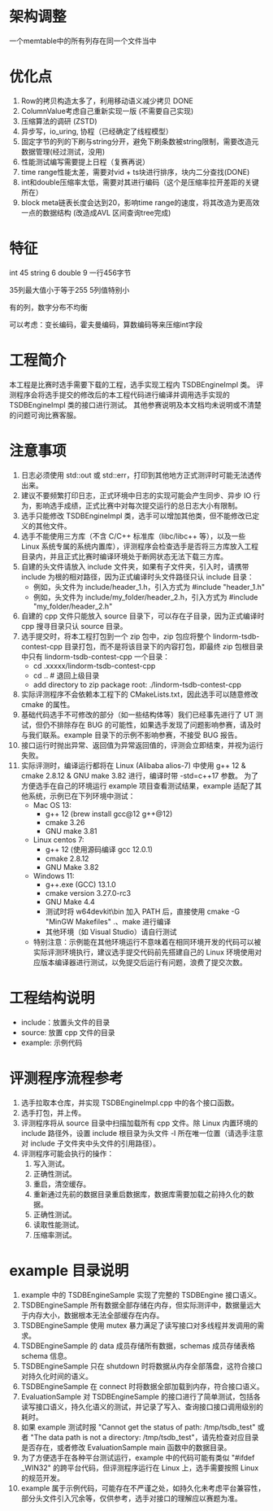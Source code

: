 # 架构调整
一个memtable中的所有列存在同一个文件当中

# 优化点
1. Row的拷贝构造太多了，利用移动语义减少拷贝 DONE
2. ColumnValue考虑自己重新实现一版 (不需要自己实现)
3. 压缩算法的调研 (ZSTD)
4. 异步写，io_uring, 协程（已经确定了线程模型）
5. 固定字节的列的下刷与string分开，避免下刷条数被string限制，需要改造元数据管理(经过测试，没用)
6. 性能测试编写需要提上日程（复赛再说）
7. time range性能太差，需要对vid + ts块进行排序，块内二分查找(DONE)
8. int和double压缩率太低，需要对其进行编码（这个是压缩率拉开差距的关键所在）
9. block meta链表长度会达到20，影响time range的速度，将其改造为更高效一点的数据结构 (改造成AVL 区间查询tree完成)

# 特征
int 45 string 6 double 9 一行456字节

35列最大值小于等于255
5列值特别小

有的列，数字分布不均衡

可以考虑：变长编码，霍夫曼编码，算数编码等来压缩int字段


# 工程简介
本工程是比赛时选手需要下载的工程，选手实现工程内 TSDBEngineImpl 类。
评测程序会将选手提交的修改后的本工程代码进行编译并调用选手实现的 TSDBEngineImpl 类的接口进行测试。
其他参赛说明及本文档均未说明或不清楚的问题可询比赛客服。
  

# 注意事项
1. 日志必须使用 std::out 或 std::err，打印到其他地方正式测评时可能无法透传出来。
2. 建议不要频繁打印日志，正式环境中日志的实现可能会产生同步、异步 IO 行为，影响选手成绩，正式比赛中对每次提交运行的总日志大小有限制。
3. 选手只能修改 TSDBEngineImpl 类，选手可以增加其他类，但不能修改已定义的其他文件。
4. 选手不能使用三方库（不含 C/C++ 标准库（libc/libc++ 等），以及一些 Linux 系统专属的系统内置库），评测程序会检查选手是否将三方库放入工程目录内，并且正式比赛时编译环境处于断网状态无法下载三方库。
5. 自建的头文件请放入 include 文件夹，如果有子文件夹，引入时，请携带 include 为根的相对路径，因为正式编译时头文件路径只认 include 目录：
   + 例如，头文件为 include/header_1.h，引入方式为 #include "header_1.h"
   + 例如，头文件为 include/my_folder/header_2.h，引入方式为 #include "my_folder/header_2.h"
6. 自建的 cpp 文件只能放入 source 目录下，可以存在子目录，因为正式编译时 cpp 搜寻目录只认 source 目录。
7. 选手提交时，将本工程打包到一个 zip 包中，zip 包应将整个 lindorm-tsdb-contest-cpp 目录打包，而不是将该目录下的内容打包，即最终 zip 包根目录中只有 lindorm-tsdb-contest-cpp 一个目录：
    + cd .xxxxx/lindorm-tsdb-contest-cpp
    + cd .. # 退回上级目录
    + add directory to zip package root: ./lindorm-tsdb-contest-cpp
8. 实际评测程序不会依赖本工程下的 CMakeLists.txt，因此选手可以随意修改 cmake 的属性。
9. 基础代码选手不可修改的部分（如一些结构体等）我们已经事先进行了 UT 测试，但仍不排除存在 BUG 的可能性，如果选手发现了问题影响参赛，请及时与我们联系。example 目录下的示例不影响参赛，不接受 BUG 报告。
10. 接口运行时抛出异常、返回值为异常返回值的，评测会立即结束，并视为运行失败。
11. 实际评测时，编译运行都将在 Linux (Alibaba alios-7) 中使用 g++ 12 & cmake 2.8.12 & GNU make 3.82 进行，编译时带 -std=c++17 参数。
    为了方便选手在自己的环境运行 example 项目查看测试结果，example 适配了其他系统，示例已在下列环境中测试：
    + Mac OS 13:
      + g++ 12 (brew install gcc@12 g++@12) 
      + cmake 3.26 
      + GNU make 3.81
    + Linux centos 7:
      + g++ 12 (使用源码编译 gcc 12.0.1) 
      + cmake 2.8.12
      + GNU Make 3.82
    + Windows 11:
      + g++.exe (GCC) 13.1.0
      + cmake version 3.27.0-rc3
      + GNU Make 4.4
      + 测试时将 w64devkit\bin 加入 PATH 后，直接使用 cmake -G "MinGW Makefiles" .、make 进行编译
      + 其他环境（如 Visual Studio）请自行测试
    + 特别注意：示例能在其他环境运行不意味着在相同环境开发的代码可以被实际评测环境执行，建议选手提交代码前先搭建自己的 Linux 环境使用对应版本编译器进行测试，以免提交后运行有问题，浪费了提交次数。
  

# 工程结构说明
+ include：放置头文件的目录
+ source: 放置 cpp 文件的目录
+ example: 示例代码
  

# 评测程序流程参考
1. 选手拉取本仓库，并实现 TSDBEngineImpl.cpp 中的各个接口函数。
2. 选手打包，并上传。
3. 评测程序将从 source 目录中扫描加载所有 cpp 文件。除 Linux 内置环境的 include 路径外，设置 include 根目录为头文件 -I 所在唯一位置（请选手注意对 include 子文件夹中头文件的引用路径）。
4. 评测程序可能会执行的操作：
    1. 写入测试。
    2. 正确性测试。
    3. 重启，清空缓存。
    4. 重新通过先前的数据目录重启数据库，数据库需要加载之前持久化的数据。
    5. 正确性测试。
    6. 读取性能测试。
    7. 压缩率测试。
  

# example 目录说明
1. example 中的 TSDBEngineSample 实现了完整的 TSDBEngine 接口语义。
2. TSDBEngineSample 所有数据全部存储在内存，但实际测评中，数据量远大于内存大小，数据根本无法全部缓存在内存。
3. TSDBEngineSample 使用 mutex 暴力满足了读写接口对多线程并发调用的需求。
4. TSDBEngineSample 的 data 成员存储所有数据，schemas 成员存储表格 schema 信息。
5. TSDBEngineSample 只在 shutdown 时将数据从内存全部落盘，这符合接口对持久化时间的语义。
6. TSDBEngineSample 在 connect 时将数据全部加载到内存，符合接口语义。
7. EvaluationSample 对 TSDBEngineSample 的接口进行了简单测试，包括各读写接口语义，持久化语义的测试，并记录了写入、查询接口接口调用级别的耗时。
8. 如果 example 测试时报 "Cannot get the status of path: /tmp/tsdb_test" 或者 "The data path is not a directory: /tmp/tsdb_test"，请先检查对应目录是否存在，或者修改 EvaluationSample main 函数中的数据目录。
9. 为了方便选手在各种平台测试运行，example 中的代码可能有类似 "#ifdef _WIN32" 的跨平台代码，但评测程序运行在 Linux 上，选手需要按照 Linux 的规范开发。
10. example 属于示例代码，可能存在不严谨之处，如持久化未考虑平台兼容性，部分头文件引入冗余等，仅供参考，选手对接口的理解应以赛题为准。
  
